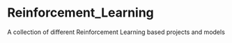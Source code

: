 # Reinforcement_Learning
A collection of different Reinforcement Learning based projects and models 
